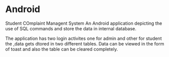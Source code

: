 # Android
Student COmplaint Managent System
An Android application depicting the use of SQL commands and store the data in internal database.

The application has two login activites one for admin and other for student the ,data gets dtored in two different tables.
Data can be viewed in the form of toast and also the table can be cleared completely.

